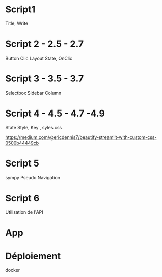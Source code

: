 # Script1

Title, Write

# Script 2 - 2.5 - 2.7

Button Clic
Layout
State, OnClic

# Script 3 - 3.5 - 3.7

Selectbox
Sidebar
Column

# Script 4 - 4.5 - 4.7 -4.9

State
Style, Key , syles.css

https://medium.com/@ericdennis7/beautify-streamlit-with-custom-css-0500b44449cb

# Script 5

sympy
Pseudo Navigation 

# Script 6

Utilisation de l'API

# App

# Déploiement
docker